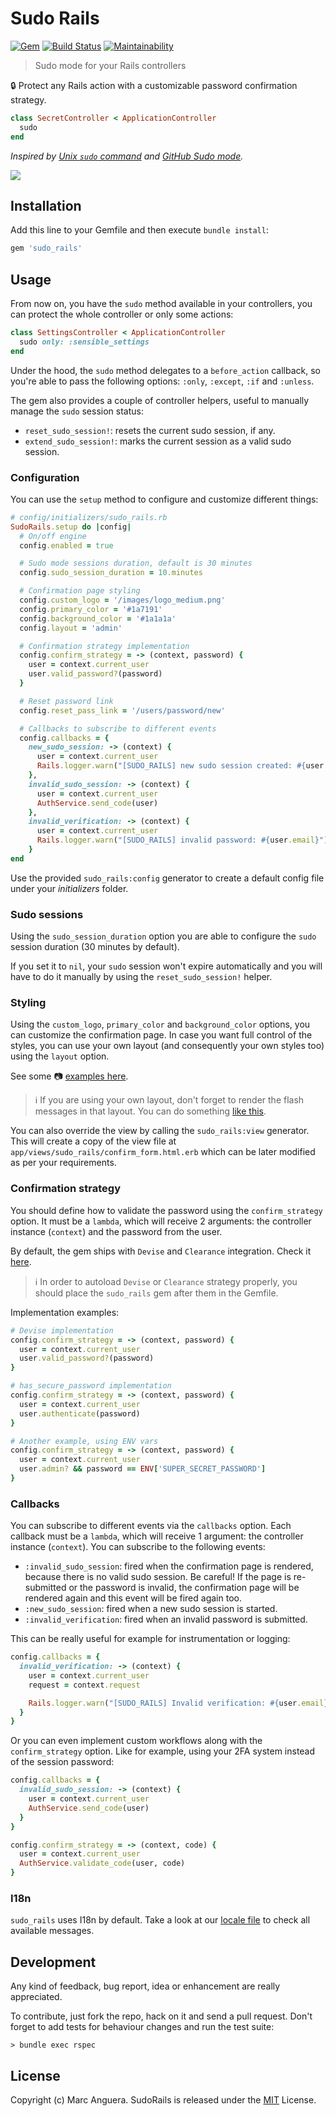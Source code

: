 # Sudo Rails

[![Gem](https://img.shields.io/gem/v/sudo_rails.svg?style=flat-square)](https://rubygems.org/gems/sudo_rails)
[![Build Status](https://github.com/markets/sudo_rails/workflows/CI/badge.svg)](https://github.com/markets/sudo_rails/actions)
[![Maintainability](https://api.codeclimate.com/v1/badges/322350adc7ab052beccb/maintainability)](https://codeclimate.com/github/markets/sudo_rails/maintainability)

> Sudo mode for your Rails controllers

:lock: Protect any Rails action with a customizable password confirmation strategy.

```ruby
class SecretController < ApplicationController
  sudo
end
```

*Inspired by [Unix `sudo` command](https://en.wikipedia.org/wiki/Sudo) and [GitHub Sudo mode](https://help.github.com/en/articles/sudo-mode).*

![](support/images/cover.png)

## Installation

Add this line to your Gemfile and then execute `bundle install`:

```ruby
gem 'sudo_rails'
```

## Usage

From now on, you have the `sudo` method available in your controllers, you can protect the whole controller or only some actions:

```ruby
class SettingsController < ApplicationController
  sudo only: :sensible_settings
end
```

Under the hood, the `sudo` method delegates to a `before_action` callback, so you're able to pass the following options: `:only`, `:except`, `:if` and `:unless`.

The gem also provides a couple of controller helpers, useful to manually manage the `sudo` session status:

- `reset_sudo_session!`: resets the current sudo session, if any.
- `extend_sudo_session!`: marks the current session as a valid sudo session.

### Configuration

You can use the `setup` method to configure and customize different things:

```ruby
# config/initializers/sudo_rails.rb
SudoRails.setup do |config|
  # On/off engine
  config.enabled = true

  # Sudo mode sessions duration, default is 30 minutes
  config.sudo_session_duration = 10.minutes

  # Confirmation page styling
  config.custom_logo = '/images/logo_medium.png'
  config.primary_color = '#1a7191'
  config.background_color = '#1a1a1a'
  config.layout = 'admin'

  # Confirmation strategy implementation
  config.confirm_strategy = -> (context, password) {
    user = context.current_user
    user.valid_password?(password)
  }

  # Reset password link
  config.reset_pass_link = '/users/password/new'

  # Callbacks to subscribe to different events
  config.callbacks = {
    new_sudo_session: -> (context) {
      user = context.current_user
      Rails.logger.warn("[SUDO_RAILS] new sudo session created: #{user.email}")
    },
    invalid_sudo_session: -> (context) {
      user = context.current_user
      AuthService.send_code(user)
    },
    invalid_verification: -> (context) {
      user = context.current_user
      Rails.logger.warn("[SUDO_RAILS] invalid password: #{user.email}")
    }
end
```

Use the provided `sudo_rails:config` generator to create a default config file under your *initializers* folder.

### Sudo sessions

Using the `sudo_session_duration` option you are able to configure the `sudo` session duration (30 minutes by default).

If you set it to `nil`, your `sudo` session won't expire automatically and you will have to do it manually by using the `reset_sudo_session!` helper.

### Styling

Using the `custom_logo`, `primary_color` and `background_color` options, you can customize the confirmation page. In case you want full control of the styles, you can use your own layout (and consequently your own styles too) using the `layout` option.

See some :camera: [examples here](support/images/examples/).

> ℹ️ If you are using your own layout, don't forget to render the flash messages in that layout. You can do something [like this](app/views/sudo_rails/_flash_alert.html.erb).

You can also override the view by calling the `sudo_rails:view` generator. This will create a copy of the view file at `app/views/sudo_rails/confirm_form.html.erb` which can be later modified as per your requirements.

### Confirmation strategy

You should define how to validate the password using the `confirm_strategy` option. It must be a `lambda`, which will receive 2 arguments: the controller instance (`context`) and the password from the user.

By default, the gem ships with `Devise` and `Clearance` integration. Check it [here](lib/sudo_rails/integrations/).

> ℹ️ In order to autoload `Devise` or `Clearance` strategy properly, you should place the `sudo_rails` gem after them in the Gemfile.

Implementation examples:

```ruby
# Devise implementation
config.confirm_strategy = -> (context, password) {
  user = context.current_user
  user.valid_password?(password)
}

# has_secure_password implementation
config.confirm_strategy = -> (context, password) {
  user = context.current_user
  user.authenticate(password)
}

# Another example, using ENV vars
config.confirm_strategy = -> (context, password) {
  user = context.current_user
  user.admin? && password == ENV['SUPER_SECRET_PASSWORD']
}
```

### Callbacks

You can subscribe to different events via the `callbacks` option. Each callback must be a `lambda`, which will receive 1 argument: the controller instance (`context`). You can subscribe to the following events:

- `:invalid_sudo_session`: fired when the confirmation page is rendered, because there is no valid sudo session. Be careful! If the page is re-submitted or the password is invalid, the confirmation page will be rendered again and this event will be fired again too.
- `:new_sudo_session`: fired when a new sudo session is started.
- `:invalid_verification`: fired when an invalid password is submitted.

This can be really useful for example for instrumentation or logging:

```ruby
config.callbacks = {
  invalid_verification: -> (context) {
    user = context.current_user
    request = context.request

    Rails.logger.warn("[SUDO_RAILS] Invalid verification: #{user.email} - #{request.remote_ip}")
  }
}
```

Or you can even implement custom workflows along with the `confirm_strategy` option. Like for example, using your 2FA system instead of the session password:

```ruby
config.callbacks = {
  invalid_sudo_session: -> (context) {
    user = context.current_user
    AuthService.send_code(user)
  }
}

config.confirm_strategy = -> (context, code) {
  user = context.current_user
  AuthService.validate_code(user, code)
}
```

### I18n

`sudo_rails` uses I18n by default. Take a look at our [locale file](config/locales/en.yml) to check all available messages.

## Development

Any kind of feedback, bug report, idea or enhancement are really appreciated.

To contribute, just fork the repo, hack on it and send a pull request. Don't forget to add tests for behaviour changes and run the test suite:

    > bundle exec rspec

## License

Copyright (c) Marc Anguera. SudoRails is released under the [MIT](LICENSE) License.
